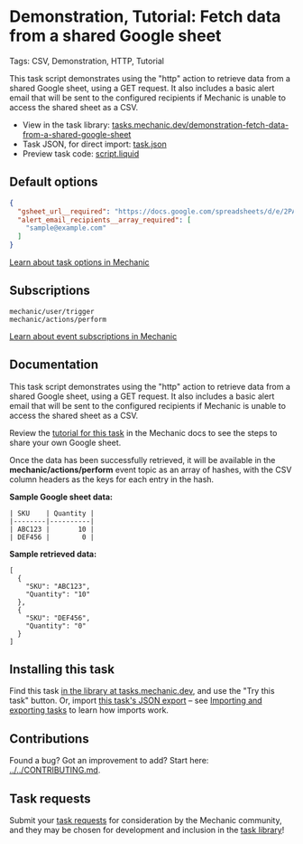 # Demonstration, Tutorial: Fetch data from a shared Google sheet

Tags: CSV, Demonstration, HTTP, Tutorial

This task script demonstrates using the "http" action to retrieve data from a shared Google sheet, using a GET request. It also includes a basic alert email that will be sent to the configured recipients if Mechanic is unable to access the shared sheet as a CSV.

* View in the task library: [tasks.mechanic.dev/demonstration-fetch-data-from-a-shared-google-sheet](https://tasks.mechanic.dev/demonstration-fetch-data-from-a-shared-google-sheet)
* Task JSON, for direct import: [task.json](../../tasks/demonstration-fetch-data-from-a-shared-google-sheet.json)
* Preview task code: [script.liquid](./script.liquid)

## Default options

```json
{
  "gsheet_url__required": "https://docs.google.com/spreadsheets/d/e/2PACX-1vRFPR2f9l-w5dSTlcl_ld-mpyqmikI9mupNuc96YLJfmfVqK2c_CJe2_hJkSUVRS-u7jqh8T1jUk-OI/pub?gid=0&single=true&output=csv",
  "alert_email_recipients__array_required": [
    "sample@example.com"
  ]
}
```

[Learn about task options in Mechanic](https://learn.mechanic.dev/core/tasks/options)

## Subscriptions

```liquid
mechanic/user/trigger
mechanic/actions/perform
```

[Learn about event subscriptions in Mechanic](https://learn.mechanic.dev/core/tasks/subscriptions)

## Documentation

This task script demonstrates using the "http" action to retrieve data from a shared Google sheet, using a GET request. It also includes a basic alert email that will be sent to the configured recipients if Mechanic is unable to access the shared sheet as a CSV.

Review the [tutorial for this task](https://learn.mechanic.dev/resources/tutorials/fetching-data-from-a-shared-google-sheet) in the Mechanic docs to see the steps to share your own Google sheet.

Once the data has been successfully retrieved, it will be available in the **mechanic/actions/perform** event topic as an array of hashes, with the CSV column headers as the keys for each entry in the hash.

**Sample Google sheet data:**
```
| SKU    | Quantity |
|--------|----------|
| ABC123 |       10 |
| DEF456 |        0 |
```

**Sample retrieved data:**
```
[
  {
    "SKU": "ABC123",
    "Quantity": "10"
  },
  {
    "SKU": "DEF456",
    "Quantity": "0"
  }
]
```

## Installing this task

Find this task [in the library at tasks.mechanic.dev](https://tasks.mechanic.dev/demonstration-fetch-data-from-a-shared-google-sheet), and use the "Try this task" button. Or, import [this task's JSON export](../../tasks/demonstration-fetch-data-from-a-shared-google-sheet.json) – see [Importing and exporting tasks](https://learn.mechanic.dev/core/tasks/import-and-export) to learn how imports work.

## Contributions

Found a bug? Got an improvement to add? Start here: [../../CONTRIBUTING.md](../../CONTRIBUTING.md).

## Task requests

Submit your [task requests](https://mechanic.canny.io/task-requests) for consideration by the Mechanic community, and they may be chosen for development and inclusion in the [task library](https://tasks.mechanic.dev/)!
